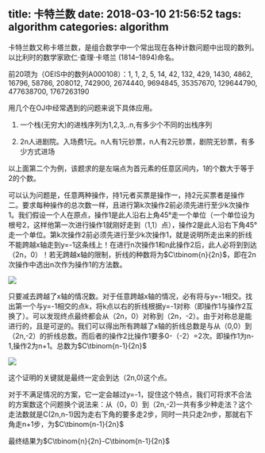 title: 卡特兰数
date: 2018-03-10 21:56:52
tags: algorithm
categories: algorithm
---

卡特兰数又称卡塔兰数，是组合数学中一个常出现在各种计数问题中出现的数列。以比利时的数学家欧仁·查理·卡塔兰 (1814–1894)命名。

前20项为（OEIS中的数列A000108）：1, 1, 2, 5, 14, 42, 132, 429, 1430, 4862, 16796, 58786, 208012, 742900, 2674440, 9694845, 35357670, 129644790, 477638700, 1767263190

用几个在OJ中经常遇到的问题来说下具体应用。

1. 一个栈(无穷大)的进栈序列为1,2,3,..n,有多少个不同的出栈序列

2. 2n人进剧院。入场费1元。n人有1元钞票，n人有2元钞票，剧院无钞票，有多少方式进场

<!--more-->

以上面第二个为例，该题求的是左端点为首元素的任意区间内，1的个数大于等于2的个数。


可以认为问题是，任意两种操作，持1元者买票是操作一，持2元买票者是操作二。要求每种操作的总次数一样，且进行第k次操作2前必须先进行至少k次操作1。我们假设一个人在原点，操作1是此人沿右上角45°走一个单位（一个单位设为根号2，这样他第一次进行操作1就刚好走到（1,1）点），操作2是此人沿右下角45°走一个单位。第k次操作2前必须先进行至少k次操作1，就是说明所走出来的折线不能跨越x轴走到y=-1这条线上！在进行n次操作1和n此操作2后，此人必将到到达（2n，0）！若无跨越x轴的限制，折线的种数将为$C\tbinom{n}{2n}$，即在2n次操作中选出n次作为操作1的方法数。

![](http://opu8lkq3n.bkt.clouddn.com/18-3-10/69269494.jpg)

只要减去跨越了x轴的情况数。对于任意跨越x轴的情况，必有将与y=-1相交。找出第一个与y=-1相交的点k，将k点以右的折线根据y=-1对称（即操作1与操作2互换了）。可以发现终点最终都会从（2n，0）对称到（2n，-2）。由于对称总是能进行的，且是可逆的。我们可以得出所有跨越了x轴的折线总数是与从（0,0）到（2n,-2）的折线总数。而后者的操作2比操作1要多0-（-2）=2次。即操作1为n-1,操作2为n+1。总数为$C\tbinom{n-1}{2n}$

![](http://opu8lkq3n.bkt.clouddn.com/18-3-10/69269494.jpg)

这个证明的关键就是最终一定会到达（2n,0)这个点。

对于不满足情况的方案，它一定会越过y=-1，捉住这个特点，我们可将求不合法的方案数这个问题换个说法来：从（0，0）到（2n,-2)一共有多少种走法？这个走法数就是C(2n,n-1)因为走右下角的要多走2步，同时一共只走2n步，那就右下角走n+1步，为$C\tbinom{n-1}{2n}$

最终结果为$C\tbinom{n}{2n}-C\tbinom{n-1}{2n}$
